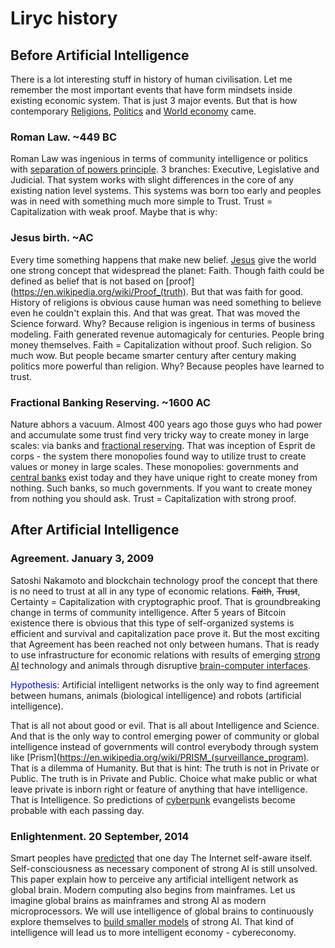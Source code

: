 # Liryc history

## Before Artificial Intelligence
There is a lot interesting stuff in history of human civilisation. Let me remember the most important events that have form mindsets inside existing economic system. That is just 3 major events. But that is how contemporary [Religions](https://en.wikipedia.org/wiki/Religion), [Politics](https://en.wikipedia.org/wiki/Politics) and [World economy](https://en.wikipedia.org/wiki/World_economy) came.
### Roman Law. ~449 BC
Roman Law was ingenious in terms of community intelligence or politics with [separation of powers principle](https://en.wikipedia.org/wiki/Separation_of_powers). 3 branches: Executive, Legislative and Judicial. That system works with slight differences in the core of any existing nation level systems. This systems was born too early and peoples was in need with something much more simple to Trust. Trust = Capitalization with weak proof. Maybe that is why:
### Jesus birth. ~AC
Every time something happens that make new belief. [Jesus](https://en.wikipedia.org/wiki/Jesus) give the world one strong concept that widespread the planet: Faith. Though faith could be defined as belief that is not based on [proof](https://en.wikipedia.org/wiki/Proof_(truth). But that was faith for good. History of religions is obvious cause human was need something to believe even he couldn't explain this. And that was great. That was moved the Science forward. Why? Because religion is ingenious in terms of business modeling. Faith generated revenue automagicaly for centuries. People bring money themselves. Faith = Capitalization without proof. Such religion. So much wow. But people became smarter century after century making politics more powerful than religion. Why? Because peoples have learned to trust.
### Fractional Banking Reserving. ~1600 AC
Nature abhors a vacuum. Almost 400 years ago those guys who had power and accumulate some trust find very tricky way to create money in large scales: via banks and [fractional reserving](https://en.wikipedia.org/wiki/Fractional_reserve_banking). That was inception of Esprit de corps - the system there monopolies found way to utilize trust to create values or money in large scales. These monopolies: governments and [central banks](https://en.wikipedia.org/wiki/List_of_central_banks) exist today and they have unique right to create money from nothing. Such banks, so much governments. If you want to create money from nothing you should ask. Trust = Capitalization with strong proof.
## After Artificial Intelligence
### Agreement. January 3, 2009
Satoshi Nakamoto and blockchain technology proof the concept that there is no need to trust at all in any type of economic relations. ~~Faith~~, ~~Trust~~, Certainty = Capitalization with cryptographic proof. That is groundbreaking change in terms of community intelligence. After 5 years of Bitcoin existence there is obvious that this type of self-organized systems is efficient and survival and capitalization pace prove it. But the most exciting that Agreement has been reached not only between humans. That is ready to use infrastructure for economic relations with results of emerging [strong AI](https://en.wikipedia.org/wiki/Artificial_general_intelligence) technology and animals through disruptive [brain-computer interfaces](https://en.wikipedia.org/wiki/Brain%E2%80%93computer_interface).

<span style="color:blue">Hypothesis</span>: Artificial intelligent networks is the only way to find agreement between humans, animals (biological intelligence) and robots (artificial intelligence).

That is all not about good or evil. That is all about Intelligence and Science. And that is the only way to control emerging power of community or global intelligence instead of governments will control everybody through system like [Prism](https://en.wikipedia.org/wiki/PRISM_(surveillance_program). That is a dilemma of Humanity. But that is hint: The truth is not in Private or Public. The truth is in Private and Public. Choice what make public or what leave private is inborn right or feature of anything that have intelligence. That is Intelligence. So predictions of [cyberpunk](https://en.wikipedia.org/wiki/Cyberpunk) evangelists become probable with each passing day.
### Enlightenment. 20 September, 2014
Smart peoples have [predicted](http://blog.kareldonk.com/the-global-brain/) that one day The Internet self-aware itself. Self-consciousness as necessary component of strong AI is still unsolved. This paper explain how to perceive any artificial intelligent network as global brain. Modern computing also begins from mainframes. Let us imagine global brains as mainframes and strong AI as modern microprocessors. We will use intelligence of global brains to continuously explore themselves to [build smaller models](http://researchweb.watson.ibm.com/cognitive-computing/neurosynaptic-chips.shtml#fbid=RR9uP55_GYC) of strong AI. That kind of intelligence will lead us to more intelligent economy - cybereconomy.
